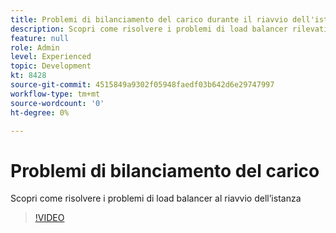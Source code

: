 ```yaml
---
title: Problemi di bilanciamento del carico durante il riavvio dell'istanza
description: Scopri come risolvere i problemi di load balancer rilevati durante il riavvio dell’istanza
feature: null
role: Admin
level: Experienced
topic: Development
kt: 8428
source-git-commit: 4515849a9302f05948faedf03b642d6e29747997
workflow-type: tm+mt
source-wordcount: '0'
ht-degree: 0%

---
```



# Problemi di bilanciamento del carico

Scopri come risolvere i problemi di load balancer al riavvio dell’istanza
>[!VIDEO](https://video.tv.adobe.com/v/335984?quality=12)
